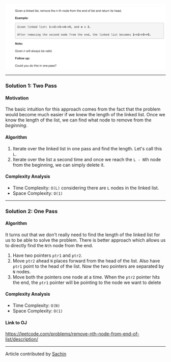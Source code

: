 <p align="center">
<img src="../../Images/Remove-N-From-End/main.png" width="600">
</p>

---
### Solution 1: Two Pass

#### Motivation

The basic intuition for this approach comes from the fact that the problem would become much easier if we knew the length of the linked list. Once we know the length of the list, we can find what node to remove from the *beginning*.

#### Algorithm

1. Iterate over the linked list in one pass and find the length. Let's call this `L`.
2. Iterate over the list a second time and once we reach the `L - N`th node from the beginning, we can simply delete it.

#### Complexity Analysis

* Time Complexity: `O(L)` considering there are `L` nodes in the linked list.
* Space Complexity: `O(1)`

---
### Solution 2: One Pass

#### Algorithm

It turns out that we don't really need to find the length of the linked list for us to be able to solve the problem. There is better approach which allows us to directly find the `Nth` node from the end.

1. Have two pointers `ptr1` and `ptr2`.
2. Move `ptr2` ahead `N` places forward from the head of the list. Also have `ptr1` point to the head of the list. Now the two pointers are separated by `N` nodes.
3. Move both the pointers one node at a time. When the `ptr2` pointer hits the end, the `ptr1` pointer will be pointing to the node we want to delete

#### Complexity Analysis

* Time Complexity: `O(N)`
* Space Complexity: `O(1)`

#### Link to OJ

https://leetcode.com/problems/remove-nth-node-from-end-of-list/description/

---
Article contributed by [Sachin](https://github.com/edorado93)
